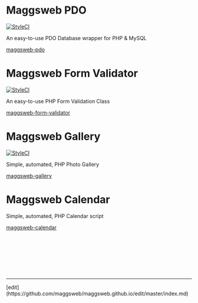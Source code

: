 # Maggsweb PDO

[![StyleCI](https://github.styleci.io/repos/50177395/shield?branch=master)](https://github.styleci.io/repos/50177395)

An easy-to-use PDO Database wrapper for PHP & MySQL

[maggsweb-pdo](http://maggsweb.github.io/maggsweb-pdo/)



# Maggsweb Form Validator

[![StyleCI](https://github.styleci.io/repos/108392626/shield?branch=master)](https://github.styleci.io/repos/108392626)

An easy-to-use PHP Form Validation Class

[maggsweb-form-validator](https://maggsweb.github.io/maggsweb-form-validator/)



# Maggsweb Gallery

[![StyleCI](https://github.styleci.io/repos/169919219/shield?branch=master)](https://github.styleci.io/repos/169919219)

Simple, automated, PHP Photo Gallery

[maggsweb-gallery](https://maggsweb.github.io/maggsweb-gallery/)



# Maggsweb Calendar

Simple, automated, PHP Calendar script

[maggsweb-calendar](https://maggsweb.github.io/maggsweb-calendar/)


<br>
<br>
<br>
<br>
<br>
<br>
<hr>
[edit](https://github.com/maggsweb/maggsweb.github.io/edit/master/index.md)

